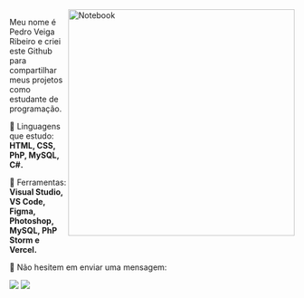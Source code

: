 <img src="https://raw.githubusercontent.com/MicaelliMedeiros/micaellimedeiros/master/image/computer-illustration.png" min-width="400px" max-width="400px" width="400px" align="right" alt="Notebook">

<p align="left"> 
  Meu nome é Pedro Veiga Ribeiro e criei este Github para compartilhar meus projetos como estudante de programação.<br>
</p>

<p align="left">
  🦄 Linguagens que estudo: <strong>HTML, CSS, PhP, MySQL, C#.</strong>
</p>

<p align="left">
  💼 Ferramentas: <strong>Visual Studio, VS Code, Figma, Photoshop, MySQL, PhP Storm e Vercel.</strong>
</p>

<p align="left">
  💌 Não hesitem em enviar uma mensagem:
</p>

<p align="left">
  <a href="mailto:pedroveiga.ribeiro@gmail.com?subject=Ol%C3%A1!" alt="Gmail" target="_blank">
  <img src="https://img.shields.io/badge/-Gmail-FF0000?style=flat-square&labelColor=FF0000&logo=gmail&logoColor=white&link=mailto:pedroveiga.ribeiro@gmail.com?subject=Ol%C3%A1!"  /></a>
  
  <a href="https://www.linkedin.com/in/pedro-veiga-ribeiro-01b137206/" alt="Linkedin" target="_blank">
  <img src="https://img.shields.io/badge/-Linkedin-0e76a8?style=flat-square&logo=Linkedin&logoColor=white&link=https://www.linkedin.com/in/pedro-veiga-ribeiro-01b137206/" /></a>
<!-- 
  <a href="#" alt="WhatsApp">
  <img src="https://img.shields.io/badge/-WhatsApp-25d366?style=flat-square&labelColor=25d366&logo=whatsapp&logoColor=white&link=API-DO-SEU-WHATSAPP"/></a>
 -->
<!--   <a href="#" alt="Facebook">
  <img src="https://img.shields.io/badge/-Facebook-3b5998?style=flat-square&labelColor=3b5998&logo=facebook&logoColor=white&link=LINK-DO-SEU-FACEBOOK"/></a>
 -->
<!--   <a href="#" alt="Instagram">
  <img src="https://img.shields.io/badge/-Instagram-DF0174?style=flat-square&labelColor=DF0174&logo=instagram&logoColor=white&link=LINK-DO-SEU-INSTAGRAM"/></a> -->
</p>  
